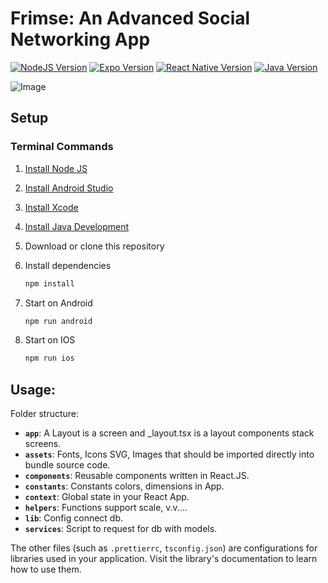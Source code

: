 # Frimse: An Advanced Social Networking App

[![NodeJS Version](https://img.shields.io/badge/node-22.1.0-green)](https://nodejs.org/en/download/package-manager) [![Expo Version](https://img.shields.io/badge/expo-51.0.25-blue)](https://react.dev) [![React Native Version](https://img.shields.io/badge/react%20native-0.74.4-blue)](https://vite.dev) [![Java Version](https://img.shields.io/badge/java-11-blue)](https://vite.dev)

![Image](https://codewithnomi.com/_next/image?url=https%3A%2F%2Fus-east-1-shared-usea1-02.graphassets.com%2Fclypunsq001nf07lec15b85ic%2Fclyve9g3o798h07l90hen5o5e&w=1080&q=75)

## Setup

### Terminal Commands

1. [Install Node JS](https://nodejs.org/en/download/)
1. [Install Android Studio](https://developer.android.com/studio/)
1. [Install Xcode](https://developer.apple.com/xcode/)
1. [Install Java Development](https://www.oracle.com/java/technologies/downloads/)
1. Download or clone this repository
1. Install dependencies

    ```bash
    npm install
    ```

1. Start on Android

    ```bash
    npm run android
    ```

1. Start on IOS

    ```bash
    npm run ios
    ```

## Usage:

Folder structure:

-   **`app`**: A Layout is a screen and _layout.tsx is a layout components stack screens.
-   **`assets`**: Fonts, Icons SVG, Images that should be imported directly into bundle source code.
-   **`components`**: Reusable components written in React.JS.
-   **`constants`**: Constants colors, dimensions in App.
-   **`context`**: Global state in your React App.
-   **`helpers`**: Functions support scale, v.v....
-   **`lib`**: Config connect db.
-   **`services`**: Script to request for db with models.

The other files (such as `.prettierrc`, `tsconfig.json`) are configurations for libraries used in your application. Visit the library's documentation to learn how to use them.

